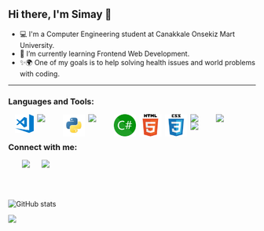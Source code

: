 ## Hi there, I'm Simay 👋

- :computer: I'm a Computer Engineering student at Canakkale Onsekiz Mart University.
- :seedling: I’m currently learning Frontend Web Development.
- :sparkles::earth_africa: One of my goals is to help solving health issues and world problems with coding.

<hr>

### Languages and Tools:

<img align="left" style="margin-left:1.0em"  alt="Visual Studio Code" width="38px" src="https://raw.githubusercontent.com/github/explore/80688e429a7d4ef2fca1e82350fe8e3517d3494d/topics/visual-studio-code/visual-studio-code.png" />

<img  align="left" style="margin-left:0.5em" width="45px"  src="https://img.icons8.com/color/48/4a90e2/java-coffee-cup-logo.png"/>

<img align="left" style="margin-left:0.5em"  alt="Python" width="45px" src="https://raw.githubusercontent.com/github/explore/80688e429a7d4ef2fca1e82350fe8e3517d3494d/topics/python/python.png" />

<img align="left" style="margin-left:0.5em" width="45px"  src="https://img.icons8.com/color/48/4a90e2/c-programming.png"/>

<img align="left" style="margin-left:0.5em"  alt="CS" width="45px" src="https://raw.githubusercontent.com/github/explore/80688e429a7d4ef2fca1e82350fe8e3517d3494d/topics/csharp/csharp.png" />

<img align="left" style="margin-left:0.5em" alt="HTML5" width="45px" src="https://raw.githubusercontent.com/github/explore/80688e429a7d4ef2fca1e82350fe8e3517d3494d/topics/html/html.png" />

<img align="left" style="margin-left:0.5em"  alt="CSS3" width="45px" src="https://raw.githubusercontent.com/github/explore/80688e429a7d4ef2fca1e82350fe8e3517d3494d/topics/css/css.png" />

<img  align="left" style="margin-left:0.5em" width="45px" src="https://img.icons8.com/fluent/48/4a90e2/database.png"/>

<img align="left" style="margin-left:0.5em" width="45px" src="https://img.icons8.com/ios-filled/50/4a90e2/mysql.png"/>

<img align="left" style="margin-left:0.5em" width="45px" src="https://img.icons8.com/color/48/4a90e2/git.png"/>
<br>
<br>

### Connect with me:
<a href="mailto:simayhosmeyve@gmail.com" ><img width="40px" align="left" style="margin-left:2.0em" src="https://img.icons8.com/color/48/4a90e2/gmail.png"/><a/>
  
[<img width="40px" src="https://img.icons8.com/ios-filled/50/4a90e2/linkedin.png"/>][Linkedin] 

<br>
<br>

![GitHub stats](https://github-readme-stats.vercel.app/api?username=simayhosmeyve&show_icons=true&theme=radical&bg_color=17202A&icon_color=CB4335&border_color=DE3163 )

![](https://komarev.com/ghpvc/?username=simayhosmeyve&color=DE3163 )


[linkedin]: https://www.linkedin.com/in/simayhosmeyve/
